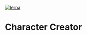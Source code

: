 [![lerna](https://img.shields.io/badge/maintained%20with-lerna-cc00ff.svg)](https://lerna.js.org/)

# Character Creator
